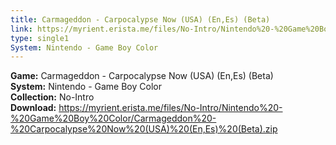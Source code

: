 ```yaml
---
title: Carmageddon - Carpocalypse Now (USA) (En,Es) (Beta)
link: https://myrient.erista.me/files/No-Intro/Nintendo%20-%20Game%20Boy%20Color/Carmageddon%20-%20Carpocalypse%20Now%20(USA)%20(En,Es)%20(Beta).zip
type: single1
System: Nintendo - Game Boy Color
---
```

<b>Game:</b> Carmageddon - Carpocalypse Now (USA) (En,Es) (Beta)<br>
<b>System:</b> Nintendo - Game Boy Color<br>
<b>Collection:</b> No-Intro<br>
<b>Download:</b> https://myrient.erista.me/files/No-Intro/Nintendo%20-%20Game%20Boy%20Color/Carmageddon%20-%20Carpocalypse%20Now%20(USA)%20(En,Es)%20(Beta).zip